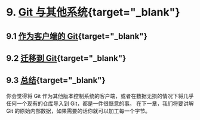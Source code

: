 
# 9. [Git 与其他系统](https://git-scm.com/book/zh/v2/Git-%E4%B8%8E%E5%85%B6%E4%BB%96%E7%B3%BB%E7%BB%9F-%E4%BD%9C%E4%B8%BA%E5%AE%A2%E6%88%B7%E7%AB%AF%E7%9A%84-Git){target="_blank"}

## 9.1 [作为客户端的 Git](https://git-scm.com/book/zh/v2/Git-%E4%B8%8E%E5%85%B6%E4%BB%96%E7%B3%BB%E7%BB%9F-%E4%BD%9C%E4%B8%BA%E5%AE%A2%E6%88%B7%E7%AB%AF%E7%9A%84-Git){target="_blank"}

## 9.2 [迁移到 Git](https://git-scm.com/book/zh/v2/Git-%E4%B8%8E%E5%85%B6%E4%BB%96%E7%B3%BB%E7%BB%9F-%E8%BF%81%E7%A7%BB%E5%88%B0-Git){target="_blank"}

## 9.3 [总结](https://git-scm.com/book/zh/v2/Git-%E4%B8%8E%E5%85%B6%E4%BB%96%E7%B3%BB%E7%BB%9F-%E6%80%BB%E7%BB%93){target="_blank"}

你会觉得将 Git 作为其他版本控制系统的客户端，或者在数据无损的情况下将几乎任何一个现有的仓库导入到 Git，都是一件很惬意的事。 在下一章，我们将要讲解 Git 的原始内部数据，如果需要的话你就可以加工每一个字节。
